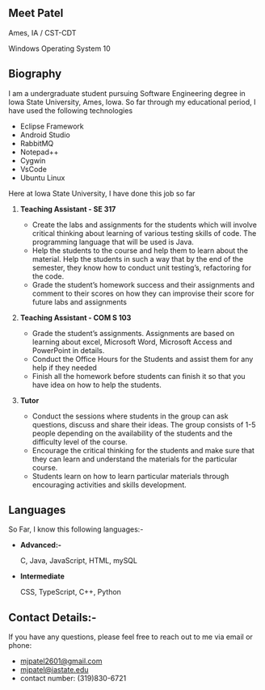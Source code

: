 ## **Meet Patel**
Ames, IA / CST-CDT

Windows Operating System 10

## **Biography**
I am a undergraduate student pursuing Software Engineering degree in Iowa State University, Ames, Iowa. So far through my educational period, I have used the following technologies
* Eclipse Framework
* Android Studio 
* RabbitMQ
* Notepad++
* Cygwin
* VsCode
* Ubuntu Linux

Here at Iowa State University, I have done this job so far
1. **Teaching Assistant - SE 317**
    *   Create the labs and assignments for the students which will involve critical thinking about learning of 
        various testing skills of code. The programming language that will be used is Java. 
    *   Help the students to the course and help them to learn about the material. Help the students in such a 
        way that by the end of the semester, they know how to conduct unit testing’s, refactoring for the code. 
    *   Grade the student’s homework success and their assignments and comment to their scores on how 
        they can improvise their score for future labs and assignments 

2. **Teaching Assistant - COM S 103**
    *   Grade the student’s assignments. Assignments are based on learning about excel, Microsoft Word, 
        Microsoft Access and PowerPoint in details. 
    *   Conduct the Office Hours for the Students and assist them for any help if they needed
    *   Finish all the homework before students can finish it so that you have idea on how to help the students.

3. **Tutor**
    *   Conduct the sessions where students in the group can ask questions, discuss and share their ideas. The 
        group consists of 1-5 people depending on the availability of the students and the difficulty level of the 
        course. 
    *   Encourage the critical thinking for the students and make sure that they can learn and understand the 
        materials for the particular course.
    *   Students learn on how to learn particular materials through encouraging activities and skills 
        development. 

## **Languages**

So Far, I know this following languages:- 

* **Advanced:-**

  C, Java, JavaScript, HTML, mySQL

* **Intermediate**

  CSS, TypeScript, C++, Python
  
## Contact Details:-
If you have any questions, please feel free to reach out to me via email or phone:
* mjpatel2601@gmail.com
* mjpatel@iastate.edu
* contact number: (319)830-6721


